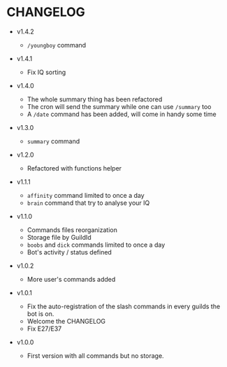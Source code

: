# CHANGELOG

* v1.4.2
  - `/youngboy` command

* v1.4.1
  - Fix IQ sorting

* v1.4.0
  - The whole summary thing has been refactored
  - The cron will send the summary while one can use `/summary` too
  - A `/date` command has been added, will come in handy some time

* v1.3.0
  - `summary` command

* v1.2.0
  - Refactored with functions helper

* v1.1.1
  - `affinity` command limited to once a day
  - `brain` command that try to analyse your IQ

* v1.1.0
  - Commands files reorganization
  - Storage file by GuildId
  - `boobs` and `dick` commands limited to once a day
  - Bot's activity / status defined

* v1.0.2
  - More user's commands added

* v1.0.1  
  - Fix the auto-registration of the slash commands in every guilds the bot is on.
  - Welcome the CHANGELOG
  - Fix E27/E37

* v1.0.0  
  - First version with all commands but no storage.
